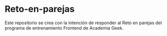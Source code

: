 # Reto-en-parejas
Este repositorio se crea con la intención de responder al Reto en parejas del programa de entrenamiento Frontend de Academia Geek.
